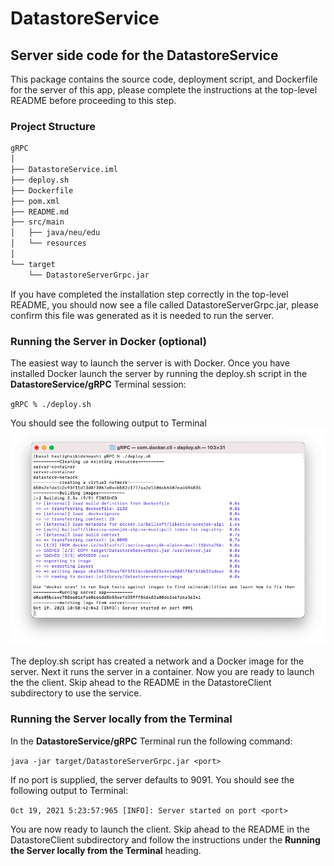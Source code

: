 # DatastoreService
## Server side code for the DatastoreService
This package contains the source code, deployment script, and Dockerfile for the server of this app, please complete the instructions at the top-level README before proceeding to this step.

### Project Structure
```bash
gRPC
│
├── DatastoreService.iml
├── deploy.sh
├── Dockerfile
├── pom.xml
├── README.md
├── src/main
│   ├── java/neu/edu
│   └── resources  
│
└── target
    └── DatastoreServerGrpc.jar
```

If you have completed the installation step correctly in the top-level README, you should now see a file called DatastoreServerGrpc.jar, please confirm this file was generated as it is needed to run the server.

### Running the Server in Docker (optional)
The easiest way to launch the server is with Docker. Once you have installed Docker launch the server by running the deploy.sh script in the **DatastoreService/gRPC** Terminal session:

`gRPC % ./deploy.sh`

You should see the following output to Terminal
![Terminal output](images/server-docker-output.png)

The deploy.sh script has created a network and a Docker image for the server. Next it runs the server in a container. Now you are ready to launch the the client. Skip ahead to the README in the  DatastoreClient subdirectory to use the service.

### Running the Server locally from the Terminal
In the **DatastoreService/gRPC** Terminal run the following command:

`java -jar target/DatastoreServerGrpc.jar <port>`

If no port is supplied, the server defaults to 9091. You should see the following output to Terminal:

`Oct 19, 2021 5:23:57:965 [INFO]: Server started on port <port> `

You are now ready to launch the client. Skip ahead to the README in the DatastoreClient subdirectory and follow the instructions under the **Running the Server locally from the Terminal** heading.
